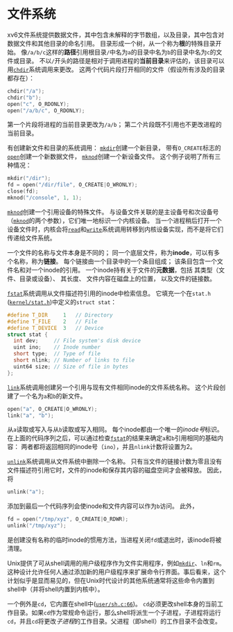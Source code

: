 # 文件系统

xv6文件系统提供数据文件，其中包含未解释的字节数组，以及目录，其中包含对数据文件和其他目录的命名引用。
目录形成一个树，从一个称为**根**的特殊目录开始。
像`/a/b/c`这样的**路径**引用根目录`/`中名为`a`的目录中名为`b`的目录中名为`c`的文件或目录。
不以`/`开头的路径是相对于调用进程的**当前目录**来评估的，该目录可以用[`chdir`](/source/xv6-riscv/user/user.h.md)系统调用来更改。
这两个代码片段打开相同的文件（假设所有涉及的目录都存在）：

```c
chdir("/a");
chdir("b");
open("c", O_RDONLY);
open("/a/b/c", O_RDONLY);

```

第一个片段将进程的当前目录更改为`/a/b`；
第二个片段既不引用也不更改进程的当前目录。

有创建新文件和目录的系统调用：
[`mkdir`](/source/xv6-riscv/user/user.h.md)创建一个新目录，
带有`O_CREATE`标志的[`open`](/source/xv6-riscv/user/user.h.md)创建一个新数据文件，
[`mknod`](/source/xv6-riscv/user/user.h.md)创建一个新设备文件。
这个例子说明了所有三种情况：

```c
mkdir("/dir");
fd = open("/dir/file", O_CREATE|O_WRONLY);
close(fd);
mknod("/console", 1, 1);

```

[`mknod`](/source/xv6-riscv/user/user.h.md)创建一个引用设备的特殊文件。
与设备文件关联的是主设备号和次设备号（[`mknod`](/source/xv6-riscv/user/user.h.md)的两个参数），它们唯一地标识一个内核设备。
当一个进程稍后打开一个设备文件时，内核会将[`read`](/source/xv6-riscv/user/user.h.md)和[`write`](/source/xv6-riscv/user/user.h.md)系统调用转移到内核设备实现，而不是将它们传递给文件系统。

一个文件的名称与文件本身是不同的；
同一个底层文件，称为**inode**，可以有多个名称，称为**链接**。
每个链接由一个目录中的一个条目组成；
该条目包含一个文件名和对一个inode的引用。
一个inode持有关于文件的**元数据**，包括
其类型（文件、目录或设备）、
其长度、
文件内容在磁盘上的位置，
以及文件的链接数。

[`fstat`](/source/xv6-riscv/user/user.h.md)系统调用从文件描述符引用的inode中检索信息。
它填充一个在`stat.h` ([`kernel/stat.h`](/source/xv6-riscv/kernel/stat.h.md))中定义的`struct stat`：

```c
#define T_DIR     1   // Directory
#define T_FILE    2   // File
#define T_DEVICE  3   // Device
struct stat {
  int dev;     // File system's disk device
  uint ino;    // Inode number
  short type;  // Type of file
  short nlink; // Number of links to file
  uint64 size; // Size of file in bytes
};

```


[`link`](/source/xv6-riscv/user/user.h.md)系统调用创建另一个引用与现有文件相同inode的文件系统名称。
这个片段创建了一个名为`a`和`b`的新文件。

```c
open("a", O_CREATE|O_WRONLY);
link("a", "b");

```

从`a`读取或写入与从`b`读取或写入相同。
每个inode都由一个唯一的*inode号*标识。
在上面的代码序列之后，可以通过检查[`fstat`](/source/xv6-riscv/user/user.h.md)的结果来确定`a`和`b`引用相同的基础内容：
两者都将返回相同的inode号（`ino`），并且`nlink`计数将设置为2。

[`unlink`](/source/xv6-riscv/user/user.h.md)系统调用从文件系统中删除一个名称。
只有当文件的链接计数为零且没有文件描述符引用它时，文件的inode和保存其内容的磁盘空间才会被释放。
因此，将

```c
unlink("a");

```

添加到最后一个代码序列会使inode和文件内容可以作为`b`访问。
此外，

```c
fd = open("/tmp/xyz", O_CREATE|O_RDWR);
unlink("/tmp/xyz");

```

是创建没有名称的临时inode的惯用方法，当进程关闭`fd`或退出时，该inode将被清理。

Unix提供了可从shell调用的用户级程序作为文件实用程序，例如[`mkdir`](/source/xv6-riscv/user/user.h.md)、`ln`和`rm`。
这种设计允许任何人通过添加新的用户级程序来扩展命令行界面。事后看来，这个计划似乎是显而易见的，但在Unix时代设计的其他系统通常将这些命令内置到shell中（并将shell内置到内核中）。

一个例外是`cd`，它内置在shell中([`user/sh.c:66`](/source/xv6-riscv/user/sh.c.md#L66))。
`cd`必须更改shell本身的当前工作目录。如果`cd`作为常规命令运行，那么shell将派生一个子进程，子进程将运行`cd`，并且`cd`将更改*子进程*的工作目录。父进程（即shell）的工作目录不会改变。